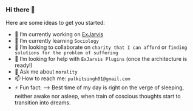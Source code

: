 ### Hi there 👋

Here are some ideas to get you started:

- 🔭 I’m currently working on [ExJarvis](https://github.com/ExJarvis/ExJarvis)
- 🌱 I’m currently learning `Sociology`
- 👯 I’m looking to collaborate on `charity that I can afford` or `finding solutions for the problem of suffering`
- 🤔 I’m looking for help with `ExJarvis Plugins` (once the architecture is ready!)
- 💬 Ask me about `morality`
- 📫 How to reach me: `pulkitsingh01@gmail.com`
- ⚡ Fun fact: 
--> Best time of my day is right on the verge of sleeping, neither awake nor asleep,
    when train of coscious thoughts start to transition into dreams.
